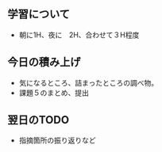 ## 学習について
- 朝に1H、夜に　2H、合わせて３H程度

## 今日の積み上げ 
- 気になるところ、詰まったところの調べ物。
- 課題５のまとめ、提出

## 翌日のTODO
- 指摘箇所の振り返りなど
